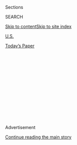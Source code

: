 <div id="app">

<div>

<div>

<div>

<div class="NYTAppHideMasthead css-1q2w90k e1suatyy0">

<div class="section css-ui9rw0 e1suatyy2">

<div class="css-eph4ug er09x8g0">

<div class="css-6n7j50">

</div>

<span class="css-1dv1kvn">Sections</span>

<div class="css-10488qs">

<span class="css-1dv1kvn">SEARCH</span>

</div>

[Skip to content](#site-content)[Skip to site
index](#site-index)

</div>

<div id="masthead-section-label" class="css-1wr3we4 eaxe0e00">

[U.S.](https://www.nytimes3xbfgragh.onion/section/us)

</div>

<div class="css-10698na e1huz5gh0">

</div>

</div>

<div id="masthead-bar-one" class="section hasLinks css-15hmgas e1csuq9d3">

<div class="css-uqyvli e1csuq9d0">

</div>

<div class="css-1uqjmks e1csuq9d1">

</div>

<div class="css-9e9ivx">

[](https://myaccount.nytimes3xbfgragh.onion/auth/login?response_type=cookie&client_id=vi)

</div>

<div class="css-1bvtpon e1csuq9d2">

[Today’s
Paper](https://www.nytimes3xbfgragh.onion/section/todayspaper)

</div>

</div>

</div>

</div>

<div data-aria-hidden="false">

<div id="site-content" data-role="main">

<div>

<div class="css-1aor85t" style="opacity:0.000000001;z-index:-1;visibility:hidden">

<div class="css-1hqnpie">

<div class="css-epjblv">

<span class="css-17xtcya">[U.S.](/section/us)</span><span class="css-x15j1o">|</span><span class="css-fwqvlz">Man
Who Filmed Ahmaud Arbery’s Death Is Charged With
Murder</span>

</div>

<div class="css-k008qs">

<div class="css-1iwv8en">

<span class="css-18z7m18"></span>

<div>

</div>

</div>

<span class="css-1n6z4y">https://nyti.ms/2Zqfsfd</span>

<div class="css-1705lsu">

<div class="css-4xjgmj">

<div class="css-4skfbu" data-role="toolbar" data-aria-label="Social Media Share buttons, Save button, and Comments Panel with current comment count" data-testid="share-tools">

  - 
  - 
  - 
  - 
    
    <div class="css-6n7j50">
    
    </div>

  - 

</div>

</div>

</div>

</div>

</div>

</div>

<div class="css-13pd83m">

</div>

<div id="top-wrapper" class="css-1sy8kpn">

<div id="top-slug" class="css-l9onyx">

Advertisement

</div>

[Continue reading the main
story](#after-top)

<div class="ad top-wrapper" style="text-align:center;height:100%;display:block;min-height:250px">

<div id="top" class="place-ad" data-position="top" data-size-key="top">

</div>

</div>

<div id="after-top">

</div>

</div>

<div>

<div id="sponsor-wrapper" class="css-1hyfx7x">

<div id="sponsor-slug" class="css-19vbshk">

Supported by

</div>

[Continue reading the main
story](#after-sponsor)

<div id="sponsor" class="ad sponsor-wrapper" style="text-align:center;height:100%;display:block">

</div>

<div id="after-sponsor">

</div>

</div>

<div class="css-186x18t">

</div>

<div class="css-1vkm6nb ehdk2mb0">

# Man Who Filmed Ahmaud Arbery’s Death Is Charged With Murder

</div>

The Georgia Bureau of Investigation arrested the man, William Bryan, who
had recorded the fatal encounter in February.

<div class="css-79elbk" data-testid="photoviewer-wrapper">

<div class="css-z3e15g" data-testid="photoviewer-wrapper-hidden">

</div>

<div class="css-1a48zt4 ehw59r15" data-testid="photoviewer-children">

![<span class="css-16f3y1r e13ogyst0" data-aria-hidden="true">Law
enforcement officers on Thursday surrounded the house of William Bryan,
who had filmed the fatal shooting of Ahmaud
Arbery.</span><span class="css-cnj6d5 e1z0qqy90" itemprop="copyrightHolder"><span class="css-1ly73wi e1tej78p0">Credit...</span><span><span>Johnathon
Kelso for The New York
Times</span></span></span>](https://static01.graylady3jvrrxbe.onion/images/2020/05/21/us/21georgia-shooting-2/merlin_172725300_06f3a1cc-167c-47a0-8aed-c9e8bf971f8c-articleLarge.jpg?quality=75&auto=webp&disable=upscale)

</div>

</div>

<div class="css-18e8msd">

<div class="css-vp77d3 epjyd6m0">

<div class="css-1baulvz">

By [<span class="css-1baulvz last-byline" itemprop="name">Rick
Rojas</span>](https://www.nytimes3xbfgragh.onion/by/rick-rojas)

</div>

</div>

  - 
    
    <div class="css-ld3wwf e16638kd2">
    
    May 21,
    2020
    
    </div>

  - 
    
    <div class="css-4xjgmj">
    
    <div class="css-d8bdto" data-role="toolbar" data-aria-label="Social Media Share buttons, Save button, and Comments Panel with current comment count" data-testid="share-tools">
    
      - 
      - 
      - 
      - 
        
        <div class="css-6n7j50">
        
        </div>
    
      - 
    
    </div>
    
    </div>

</div>

</div>

<div class="section meteredContent css-1r7ky0e" name="articleBody" itemprop="articleBody">

<div class="css-1fanzo5 StoryBodyCompanionColumn">

<div class="css-53u6y8">

ATLANTA — The man who filmed the pursuit and shooting death of Ahmaud
Arbery, the 25-year-old black man who was killed after an encounter with
two white men, was arrested on Thursday in connection with the killing,
Georgia authorities said.

The Georgia Bureau of Investigation said in a statement that the man,
William Bryan, 50, was arrested on charges of felony murder and criminal
attempt to commit false imprisonment. The two other men, Gregory
McMichael, 64, and Travis McMichael, 34, were [charged with murder and
aggravated
assault](https://www.nytimes3xbfgragh.onion/2020/05/07/us/ahmaud-arbery-shooting-arrest.html)
this month.

Mr. Bryan, who is white, recorded the confrontation on Feb. 23 as the
McMichaels pursued Mr. Arbery while he was running through the Satilla
Shores neighborhood near Brunswick on the southeastern Georgia coast.

</div>

</div>

<div class="css-1fanzo5 StoryBodyCompanionColumn">

<div class="css-53u6y8">

More than two months passed without arrests or criminal charges, and the
video, [released online this
month](https://www.nytimes3xbfgragh.onion/2020/05/08/us/ahmaud-arbery-video-lawyer.html),
has been credited with bringing a surge of attention to the case and
mobilizing activists. After the McMichaels were arrested, pressure
[ratcheted up for the authorities to
arrest](https://www.nytimes3xbfgragh.onion/2020/05/18/us/ahmaud-arbery-william-bryan.html)
Mr. Bryan, who is known as Roddie.

</div>

</div>

![<span class="css-16f3y1r e13ogyst0">Using security footage, cellphone
video, 911 calls and police reports, The Times has reconstructed the 12
minutes before Ahmaud Arbery was shot dead in Georgia on Feb.
23.</span>](https://static01.graylady3jvrrxbe.onion/images/2020/05/19/multimedia/aubery-vid-cover-saturday-night/aubery-vid-cover-saturday-night-videoSixteenByNineJumbo1600-v2.jpg)

<div class="css-1fanzo5 StoryBodyCompanionColumn">

<div class="css-53u6y8">

The half-minute video taken by Mr. Bryan, who also lives in the
neighborhood, shows Mr. Arbery running along a tree-lined street before
encountering the McMichaels, who are father and son.

In the recording, Mr. Arbery and Travis McMichael are seen tussling over
Mr. McMichael’s shotgun as Mr. McMichael shoots three times. Mr. Arbery
then spins around, tries to run and falls to the pavement.

According to a police report, Gregory McMichael said that he saw Mr.
Arbery running through his neighborhood and thought he looked like the
suspect in a rash of nearby break-ins. The McMichaels maintain their
innocence, their lawyers said.

One of the case’s early prosecutors had contended that the McMichaels’
actions did not constitute a criminal offense, citing statutes on
self-defense [and citizen’s
arrests](https://www.nytimes3xbfgragh.onion/article/ahmaud-arbery-citizen-arrest-law-georgia.html).
But activists said the video was crucial in shining a light on the case,
and argued that Mr. Bryan had been more than a bystander.

</div>

</div>

<div class="css-1fanzo5 StoryBodyCompanionColumn">

<div class="css-53u6y8">

In a statement released on Thursday night, lawyers for Mr. Arbery’s
family said they were “relieved” by the arrest.

“His involvement in the murder of Mr. Arbery was obvious to us, to many
around the country and after their thorough investigation, it was clear
to the G.B.I. as well,” the statement said.

Kevin Gough, Mr. Bryan’s lawyer, did not immediately respond to messages
seeking comment.

</div>

</div>

<div class="css-79elbk" data-testid="photoviewer-wrapper">

<div class="css-z3e15g" data-testid="photoviewer-wrapper-hidden">

</div>

<div class="css-1a48zt4 ehw59r15" data-testid="photoviewer-children">

![<span class="css-16f3y1r e13ogyst0" data-aria-hidden="true">Thea
Brooks, Mr. Arbery’s aunt, outside Mr. Bryan’s house on
Thursday.</span><span class="css-cnj6d5 e1z0qqy90" itemprop="copyrightHolder"><span class="css-1ly73wi e1tej78p0">Credit...</span><span>Johnathon
Kelso for The New York
Times</span></span>](https://static01.graylady3jvrrxbe.onion/images/2020/05/21/us/21georgia-shooting-3/merlin_172725339_54e9d961-830c-46b9-8ceb-4cdad473fb83-articleLarge.jpg?quality=75&auto=webp&disable=upscale)

</div>

</div>

<div class="css-1fanzo5 StoryBodyCompanionColumn">

<div class="css-53u6y8">

The G.B.I. said in a statement that Mr. Bryan was being held in the
Glynn County Jail, where the McMichaels are also being held as they
await a bond hearing.

Mr. Bryan was considered a participant in the pursuit long before the
video emerged online. He is mentioned in [the initial police report of
the
killing](https://www.nytimes3xbfgragh.onion/2020/04/26/us/ahmed-arbery-shooting-georgia.html),
which was based largely on a Glynn County police officer’s interview
with Gregory McMichael.

After [arresting the
McMichaels](https://www.nytimes3xbfgragh.onion/2020/05/07/us/ahmaud-arbery-shooting-arrest.html)
on May 7, the G.B.I. said Mr. Bryan was also a subject of its
investigation.

In a television interview last week, Mr. Bryan pointed out the role his
video had played in drawing notice to Mr. Arbery’s death, and said he
was praying for his family.

</div>

</div>

<div class="css-1fanzo5 StoryBodyCompanionColumn">

<div class="css-53u6y8">

“If there wasn’t a tape, then we wouldn’t know what happened,” he said.
“I hope that it, in the end, brings justice to the family and peace to
the family.”

Mr. Gough had said repeatedly in recent days that Mr. Bryan should not
be charged. In the same television interview, appearing alongside Mr.
Bryan on CNN, Mr. Gough blamed the McMichaels for the shooting,
asserting that Mr. Bryan lived nearby and was drawn by the commotion.

“This is a terrible matter and some people are going to have to answer
for what they did,” Mr. Gough said. “But my client is not responsible
for that.” Mr. Bryan, he added, “hasn’t been in so much as a fistfight
since he was in high school.”

Then, on Monday night, Mr. Gough released a statement saying that Mr.
Bryan had taken a polygraph test that showed he was unarmed at the time
of the shooting and did not have a conversation with the McMichaels
before the pursuit.

“Without Roddie Bryan,” Mr. Gough wrote, referring to Mr. Bryan by his
nickname, “there would be no video of the shooting of Ahmaud Arbery.
Without that video there would be no case. Without purporting to speak
for the prosecution, as that would not be my place, we believe Mr. Bryan
is not just a witness for the prosecution but a key witness.”

</div>

</div>

<div>

</div>

</div>

<div>

</div>

<div>

</div>

<div>

</div>

<div>

<div id="bottom-wrapper" class="css-1ede5it">

<div id="bottom-slug" class="css-l9onyx">

Advertisement

</div>

[Continue reading the main
story](#after-bottom)

<div id="bottom" class="ad bottom-wrapper" style="text-align:center;height:100%;display:block;min-height:90px">

</div>

<div id="after-bottom">

</div>

</div>

</div>

</div>

</div>

## Site Index

<div>

</div>

## Site Information Navigation

  - [© <span>2020</span> <span>The New York Times
    Company</span>](https://help.nytimes3xbfgragh.onion/hc/en-us/articles/115014792127-Copyright-notice)

<!-- end list -->

  - [NYTCo](https://www.nytco.com/)
  - [Contact
    Us](https://help.nytimes3xbfgragh.onion/hc/en-us/articles/115015385887-Contact-Us)
  - [Work with us](https://www.nytco.com/careers/)
  - [Advertise](https://nytmediakit.com/)
  - [T Brand Studio](http://www.tbrandstudio.com/)
  - [Your Ad
    Choices](https://www.nytimes3xbfgragh.onion/privacy/cookie-policy#how-do-i-manage-trackers)
  - [Privacy](https://www.nytimes3xbfgragh.onion/privacy)
  - [Terms of
    Service](https://help.nytimes3xbfgragh.onion/hc/en-us/articles/115014893428-Terms-of-service)
  - [Terms of
    Sale](https://help.nytimes3xbfgragh.onion/hc/en-us/articles/115014893968-Terms-of-sale)
  - [Site
    Map](https://spiderbites.nytimes3xbfgragh.onion)
  - [Help](https://help.nytimes3xbfgragh.onion/hc/en-us)
  - [Subscriptions](https://www.nytimes3xbfgragh.onion/subscription?campaignId=37WXW)

</div>

</div>

</div>

</div>
